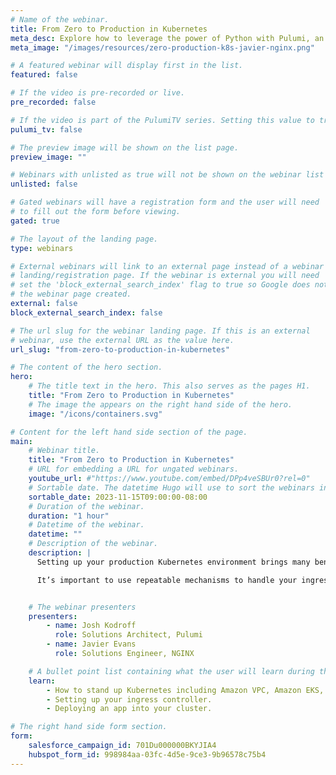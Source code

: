 ```yaml
---
# Name of the webinar.
title: From Zero to Production in Kubernetes
meta_desc: Explore how to leverage the power of Python with Pulumi, an infrastructure as code platform to define and manage your Kubernetes deployments.
meta_image: "/images/resources/zero-production-k8s-javier-nginx.png"

# A featured webinar will display first in the list.
featured: false

# If the video is pre-recorded or live.
pre_recorded: false

# If the video is part of the PulumiTV series. Setting this value to true will list the video in the "PulumiTV" section.
pulumi_tv: false

# The preview image will be shown on the list page.
preview_image: ""

# Webinars with unlisted as true will not be shown on the webinar list
unlisted: false

# Gated webinars will have a registration form and the user will need
# to fill out the form before viewing.
gated: true

# The layout of the landing page.
type: webinars

# External webinars will link to an external page instead of a webinar
# landing/registration page. If the webinar is external you will need
# set the 'block_external_search_index' flag to true so Google does not index
# the webinar page created.
external: false
block_external_search_index: false

# The url slug for the webinar landing page. If this is an external
# webinar, use the external URL as the value here.
url_slug: "from-zero-to-production-in-kubernetes"

# The content of the hero section.
hero:
    # The title text in the hero. This also serves as the pages H1.
    title: "From Zero to Production in Kubernetes"
    # The image the appears on the right hand side of the hero.
    image: "/icons/containers.svg"

# Content for the left hand side section of the page.
main:
    # Webinar title.
    title: "From Zero to Production in Kubernetes"
    # URL for embedding a URL for ungated webinars.
    youtube_url: #"https://www.youtube.com/embed/DPp4veSBUr0?rel=0"
    # Sortable date. The datetime Hugo will use to sort the webinars in date order.
    sortable_date: 2023-11-15T09:00:00-08:00
    # Duration of the webinar.
    duration: "1 hour"
    # Datetime of the webinar.
    datetime: ""
    # Description of the webinar.
    description: |
      Setting up your production Kubernetes environment brings many benefits including scalability and portability for your applications. Before you reach production, It’s important to understand key Kubernetes concepts and architectures available to keep your clusters secure and scalable. Ingress controllers are vital parts of any Kubernetes platform and NGINX ingress controller provides the best-in-class traffic management solution for cloud native apps and containerized environments.

      It’s important to use repeatable mechanisms to handle your ingress objects and controller deployments. Adopting infrastructure as code provides a mechanism to easily deploy production-ready applications in a repeatable manner. In this livestream, we’ll explore how to leverage the power of Python with Pulumi, an infrastructure as code platform to define and manage your Kubernetes deployments and build powerful abstractions that make getting to production easier than ever before.


    # The webinar presenters
    presenters:
        - name: Josh Kodroff
          role: Solutions Architect, Pulumi
        - name: Javier Evans
          role: Solutions Engineer, NGINX

    # A bullet point list containing what the user will learn during the webinar.
    learn:
        - How to stand up Kubernetes including Amazon VPC, Amazon EKS, and other dependencies.
        - Setting up your ingress controller.
        - Deploying an app into your cluster.

# The right hand side form section.
form:
    salesforce_campaign_id: 701Du000000BKYJIA4
    hubspot_form_id: 998984aa-03fc-4d5e-9ce3-9b96578c75b4
---
```

